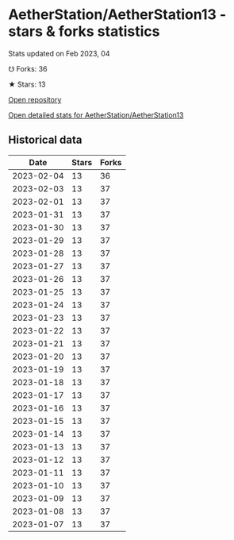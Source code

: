 # AetherStation/AetherStation13 - stars & forks statistics

Stats updated on Feb 2023, 04

☋ Forks: 36

★ Stars: 13

[Open repository](https://github.com/AetherStation/AetherStation13)

[Open detailed stats for AetherStation/AetherStation13](https://reviewgithub.com/rep/AetherStation/AetherStation13)

## Historical data
| Date | Stars | Forks |
|------|-------|-------|
| 2023-02-04 | 13 | 36 | 
| 2023-02-03 | 13 | 37 | 
| 2023-02-01 | 13 | 37 | 
| 2023-01-31 | 13 | 37 | 
| 2023-01-30 | 13 | 37 | 
| 2023-01-29 | 13 | 37 | 
| 2023-01-28 | 13 | 37 | 
| 2023-01-27 | 13 | 37 | 
| 2023-01-26 | 13 | 37 | 
| 2023-01-25 | 13 | 37 | 
| 2023-01-24 | 13 | 37 | 
| 2023-01-23 | 13 | 37 | 
| 2023-01-22 | 13 | 37 | 
| 2023-01-21 | 13 | 37 | 
| 2023-01-20 | 13 | 37 | 
| 2023-01-19 | 13 | 37 | 
| 2023-01-18 | 13 | 37 | 
| 2023-01-17 | 13 | 37 | 
| 2023-01-16 | 13 | 37 | 
| 2023-01-15 | 13 | 37 | 
| 2023-01-14 | 13 | 37 | 
| 2023-01-13 | 13 | 37 | 
| 2023-01-12 | 13 | 37 | 
| 2023-01-11 | 13 | 37 | 
| 2023-01-10 | 13 | 37 | 
| 2023-01-09 | 13 | 37 | 
| 2023-01-08 | 13 | 37 | 
| 2023-01-07 | 13 | 37 | 

